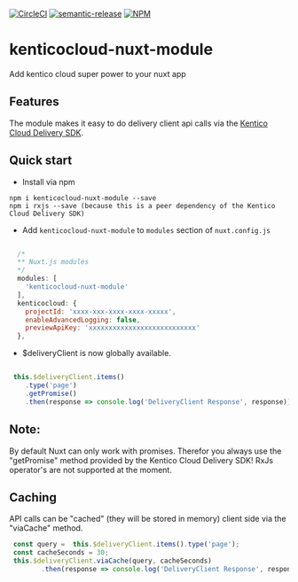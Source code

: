 [![CircleCI](https://circleci.com/gh/Domitnator/kenticocloud-nuxt-module.svg?style=svg&circle-token=ca67cac592202e6584670a87c3ace63abe9ef36a)](https://circleci.com/gh/Domitnator/kenticocloud-nuxt-module)
[![semantic-release](https://img.shields.io/badge/%20%20%F0%9F%93%A6%F0%9F%9A%80-semantic--release-e10079.svg)](https://github.com/semantic-release/semantic-release)
[![NPM](https://nodei.co/npm/kenticocloud-nuxt-module.png?mini=true)](https://npmjs.org/package/kenticocloud-nuxt-module)

# kenticocloud-nuxt-module
Add kentico cloud super power to your nuxt app

## Features

The module makes it easy to do delivery client api calls via the [Kentico Cloud Delivery SDK](https://github.com/Enngage/kentico-cloud-js/blob/master/packages/delivery/README.md).

## Quick start
- Install via npm

```
npm i kenticocloud-nuxt-module --save
npm i rxjs --save (because this is a peer dependency of the Kentico Cloud Delivery SDK)

```

- Add `kenticocloud-nuxt-module` to `modules` section of `nuxt.config.js`

```js

  /*
  ** Nuxt.js modules
  */
  modules: [
    'kenticocloud-nuxt-module'
  ],
  kenticocloud: {
    projectId: 'xxxx-xxx-xxxx-xxxx-xxxxx',
    enableAdvancedLogging: false,
    previewApiKey: 'xxxxxxxxxxxxxxxxxxxxxxxxxxx'
  },
```
- $deliveryClient is now globally available.

```javascript

 this.$deliveryClient.items()
    .type('page')
    .getPromise()
    .then(response => console.log('DeliveryClient Response', response));

```
## Note:
By default Nuxt can only work with promises. Therefor you always use the "getPromise" method provided by the Kentico Cloud Delivery SDK! RxJs operator's are not supported at the moment.

## Caching
API calls can be "cached" (they will be stored in memory) client side via the "viaCache" method.

```javascript
 const query =  this.$deliveryClient.items().type('page');
 const cacheSeconds = 30;
 this.$deliveryClient.viaCache(query, cacheSeconds)
        .then(response => console.log('DeliveryClient Response', response));

```

